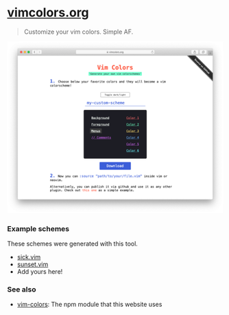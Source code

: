 # [vimcolors.org](https://vimcolors.org)

> Customize your vim colors. Simple AF.

![website](https://github.com/pablopunk/art/raw/master/vimcolors.org/vimcolors.org.png)

### Example schemes

These schemes were generated with this tool.

- [sick.vim](https://github.com/pablopunk/sick.vim)
- [sunset.vim](https://github.com/pablopunk/sunset.vim)
- Add yours here!

### See also

- [vim-colors](https://github.com/pablopunk/vim-colors): The npm module that this website uses
